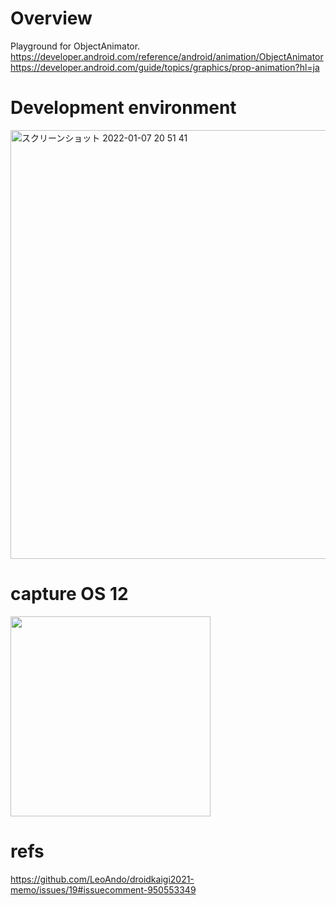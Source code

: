 # Overview

Playground for ObjectAnimator.<br>
https://developer.android.com/reference/android/animation/ObjectAnimator<br>
https://developer.android.com/guide/topics/graphics/prop-animation?hl=ja<br>



# Development environment

<img width="686" alt="スクリーンショット 2022-01-07 20 51 41" src="https://user-images.githubusercontent.com/16476224/148540278-de50d0db-8bd9-4d04-a8d2-f2171d588f26.png">

# capture OS 12

<img src="https://github.com/LeoAndo/android-object-animator-playgrounds/blob/main/pixcel5_os12_capture.gif" width="320"/>

# refs
https://github.com/LeoAndo/droidkaigi2021-memo/issues/19#issuecomment-950553349<br>
